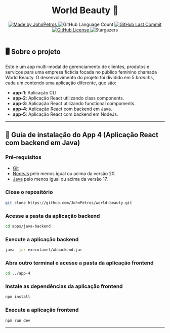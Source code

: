 <h1 align="center">World Beauty 💅</h1>

<div align="center">
   <a href="https://github.com/JohnPetros">
    <img alt="Made by JohnPetros" src="https://img.shields.io/badge/made%20by-JohnPetros-blueviolet">
   </a>
   <img alt="GitHub Language Count" src="https://img.shields.io/github/languages/count/JohnPetros/v-todo">
   <a href="https://github.com/JohnPetros/v-todo/commits/main">
    <img alt="GitHub Last Commit" src="https://img.shields.io/github/last-commit/JohnPetros/v-todo">
   </a>
  </a>
   </a>
   <a href="https://github.com/JohnPetros/v-todo/blob/main/LICENSE.md">
    <img alt="GitHub License" src="https://img.shields.io/github/license/JohnPetros/v-todo">
   </a>
    <img alt="Stargazers" src="https://img.shields.io/github/stars/JohnPetros/v-todo?style=social">
</div>
<br>

## 🖥️ Sobre o projeto

Este é um app multi-modal de gerenciamento de clientes, produtos e serviços para uma empresa fictícia focada no público feminino chamada World Beauty. O desenvolvimento do projeto foi dividido em 5 *branchs*, cada um contendo uma aplicação diferente, que são:
- **app-1**: Aplicação CLI.
- **app-2**: Aplicação React utilizando class components. 
- **app-3**: Aplicação React utilizando functional compoments. 
- **app-4**: Aplicação React com backend em Java.
- **app-5**: Aplicação React com backend em NodeJs.

---

## 📖 Guia de instalação do App 4 (Aplicação React com backend em Java)

### Pré-requisitos

- [Git](https://git-scm.com/)
- [NodeJs](https://www.python.org/) pelo menos igual ou acima da versão 20.
- [Java](https://www.java.com/pt-BR/) pelo menos igual ou acima da versão 17.

### Close o repositório

```bash
git clone https://github.com/JohnPetros/world-beauty.git
```

### Acesse a pasta da aplicação backend

```bash
cd apps/java-backend
```

### Execute a aplicação backend

```bash
java -jar executavel/wbbackend.jar
```

### Abra outro terminal e acesse a pasta da aplicação frontend

```bash
cd ../app-4
```

### Instale as dependências da aplicação frontend

```bash
npm install
```

### Execute a aplicação frontend

```bash
npm run dev
```

---
